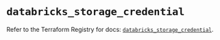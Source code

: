 # `databricks_storage_credential`

Refer to the Terraform Registry for docs: [`databricks_storage_credential`](https://registry.terraform.io/providers/databricks/databricks/1.80.0/docs/resources/storage_credential).
